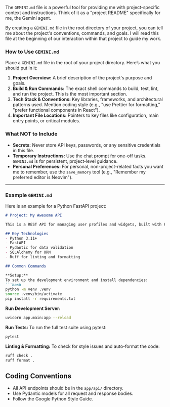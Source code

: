 The `GEMINI.md` file is a powerful tool for providing me with project-specific context and instructions. Think of it as a "project README" specifically for me, the Gemini agent.

By creating a `GEMINI.md` file in the root directory of your project, you can tell me about the project's conventions, commands, and goals. I will read this file at the beginning of our interaction within that project to guide my work.

### How to Use `GEMINI.md`

Place a `GEMINI.md` file in the root of your project directory. Here’s what you should put in it:

1.  **Project Overview:** A brief description of the project's purpose and goals.
2.  **Build & Run Commands:** The exact shell commands to build, test, lint, and run the project. This is the most important section.
3.  **Tech Stack & Conventions:** Key libraries, frameworks, and architectural patterns used. Mention coding style (e.g., "use Prettier for formatting," "prefer functional components in React").
4.  **Important File Locations:** Pointers to key files like configuration, main entry points, or critical modules.

### What NOT to Include

*   **Secrets:** Never store API keys, passwords, or any sensitive credentials in this file.
*   **Temporary Instructions:** Use the chat prompt for one-off tasks. `GEMINI.md` is for persistent, project-level guidance.
*   **Personal Preferences:** For personal, non-project-related facts you want me to remember, use the `save_memory` tool (e.g., "Remember my preferred editor is Neovim").

---

### Example `GEMINI.md`

Here is an example for a Python FastAPI project:

```markdown
# Project: My Awesome API

This is a REST API for managing user profiles and widgets, built with FastAPI and PostgreSQL.

## Key Technologies
- Python 3.11+
- FastAPI
- Pydantic for data validation
- SQLAlchemy for ORM
- Ruff for linting and formatting

## Common Commands

**Setup:**
To set up the development environment and install dependencies:
```bash
python -m venv .venv
source .venv/bin/activate
pip install -r requirements.txt
```

**Run Development Server:**
```bash
uvicorn app.main:app --reload
```

**Run Tests:**
To run the full test suite using pytest:
```bash
pytest
```

**Linting & Formatting:**
To check for style issues and auto-format the code:
```bash
ruff check .
ruff format .
```

## Coding Conventions
- All API endpoints should be in the `app/api/` directory.
- Use Pydantic models for all request and response bodies.
- Follow the Google Python Style Guide.
```